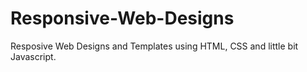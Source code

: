 # Responsive-Web-Designs
Resposive Web Designs and Templates using HTML, CSS and little bit Javascript.
